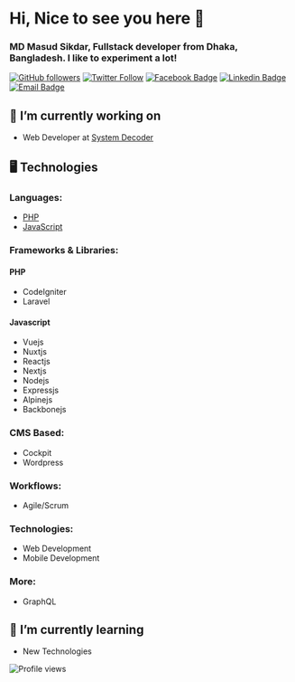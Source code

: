 # Hi, Nice to see you here 👋

### MD Masud Sikdar, Fullstack developer from Dhaka, Bangladesh. I like to experiment a lot!

[![GitHub followers](https://img.shields.io/github/followers/mdmasudsikdar71?logo=github)](https://github.com/mdmasudsikdar71) [![Twitter Follow](https://img.shields.io/twitter/follow/mdmasudsikdar71?logo=twitter&style=social)](https://twitter.com/mdmasudsikdar71) [![Facebook Badge](https://img.shields.io/badge/-MDMasudSikdar71-1877F2?logo=facebook&logoColor=white&link=https://facebook.com/MDMasudSikdar71)](https://facebook.com/MDMasudSikdar71) [![Linkedin Badge](https://img.shields.io/badge/-MDMasudSikdar71-blue?logo=linkedin&logoColor=white&link=https://linkedin.com/in/MDMasudSikdar71)](https://linkedin.com/in/MDMasudSikdar71) [![Email Badge](https://img.shields.io/badge/-Email-c14438?style=flat-square&logo=Gmail&logoColor=white&link=mailto:masudsikdar85@gmail.com)](mailto:masudsikdar85@gmail.com)


## 🔭 I’m currently working on

- Web Developer at [System Decoder](https://github.com/systemdecoderbd)

## 🖥 Technologies
### Languages:
- [PHP](https://github.com/mdmasudsikdar71#php)
- [JavaScript](https://github.com/mdmasudsikdar71#javascript)

### Frameworks & Libraries:
#### PHP
- CodeIgniter
- Laravel

#### Javascript
- Vuejs
- Nuxtjs
- Reactjs
- Nextjs
- Nodejs
- Expressjs
- Alpinejs
- Backbonejs

### CMS Based:
- Cockpit
- Wordpress

### Workflows:
- Agile/Scrum

### Technologies:
- Web Development
- Mobile Development

### More:
- GraphQL


## 🌱 I’m currently learning

- New Technologies

![Profile views](https://gpvc.arturio.dev/mdmasudsikdar71)
